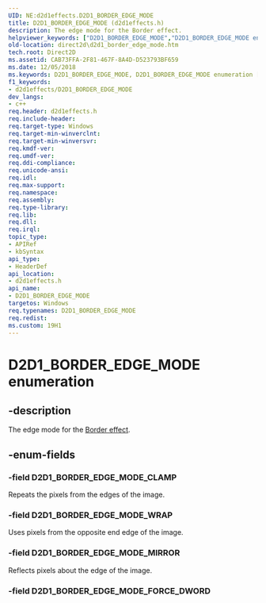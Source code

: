 ```yaml
---
UID: NE:d2d1effects.D2D1_BORDER_EDGE_MODE
title: D2D1_BORDER_EDGE_MODE (d2d1effects.h)
description: The edge mode for the Border effect.helpviewer_keywords: ["D2D1_BORDER_EDGE_MODE","D2D1_BORDER_EDGE_MODE enumeration [Direct2D]","D2D1_BORDER_EDGE_MODE_CLAMP","D2D1_BORDER_EDGE_MODE_MIRROR","D2D1_BORDER_EDGE_MODE_WRAP","d2d1effects/D2D1_BORDER_EDGE_MODE","d2d1effects/D2D1_BORDER_EDGE_MODE_CLAMP","d2d1effects/D2D1_BORDER_EDGE_MODE_MIRROR","d2d1effects/D2D1_BORDER_EDGE_MODE_WRAP","direct2d.d2d1_border_edge_mode"]
old-location: direct2d\d2d1_border_edge_mode.htm
tech.root: Direct2D
ms.assetid: CAB73FFA-2F81-467F-8A4D-D523793BF659
ms.date: 12/05/2018
ms.keywords: D2D1_BORDER_EDGE_MODE, D2D1_BORDER_EDGE_MODE enumeration [Direct2D], D2D1_BORDER_EDGE_MODE_CLAMP, D2D1_BORDER_EDGE_MODE_MIRROR, D2D1_BORDER_EDGE_MODE_WRAP, d2d1effects/D2D1_BORDER_EDGE_MODE, d2d1effects/D2D1_BORDER_EDGE_MODE_CLAMP, d2d1effects/D2D1_BORDER_EDGE_MODE_MIRROR, d2d1effects/D2D1_BORDER_EDGE_MODE_WRAP, direct2d.d2d1_border_edge_mode
f1_keywords:
- d2d1effects/D2D1_BORDER_EDGE_MODE
dev_langs:
- c++
req.header: d2d1effects.h
req.include-header: 
req.target-type: Windows
req.target-min-winverclnt: 
req.target-min-winversvr: 
req.kmdf-ver: 
req.umdf-ver: 
req.ddi-compliance: 
req.unicode-ansi: 
req.idl: 
req.max-support: 
req.namespace: 
req.assembly: 
req.type-library: 
req.lib: 
req.dll: 
req.irql: 
topic_type:
- APIRef
- kbSyntax
api_type:
- HeaderDef
api_location:
- d2d1effects.h
api_name:
- D2D1_BORDER_EDGE_MODE
targetos: Windows
req.typenames: D2D1_BORDER_EDGE_MODE
req.redist: 
ms.custom: 19H1
---
```


# D2D1_BORDER_EDGE_MODE enumeration


## -description


The edge mode for the <a href="https://docs.microsoft.com/windows/desktop/Direct2D/border">Border effect</a>. 


## -enum-fields




### -field D2D1_BORDER_EDGE_MODE_CLAMP

Repeats the pixels from the edges of the image.


### -field D2D1_BORDER_EDGE_MODE_WRAP

Uses pixels from the opposite end edge of the image.


### -field D2D1_BORDER_EDGE_MODE_MIRROR

Reflects pixels about the edge of the image.


### -field D2D1_BORDER_EDGE_MODE_FORCE_DWORD



